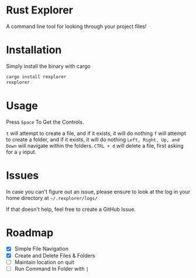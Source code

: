 # Rust Explorer
A command line tool for looking through your project files!

# Installation

Simply install the binary with cargo
```bash
cargo install rexplorer
rexplorer
```

# Usage
Press `Space` To Get the Controls.

`t` will attempt to create a file, and if it exists, it will do nothing
`f` will attempt to create a folder, and if it exists, it will do nothing
`Left, Right, Up, and Down` will navigate within the folders.
`CTRL + d` will delete a file, first asking for a `y` input.

# Issues
In case you can't figure out an issue, please ensure to look at the log in your home directory at `~/.rexplorer/logs/`

If that doesn't help, feel free to create a GitHub Issue.

# Roadmap
- [x] Simple File Navigation
- [x] Create and Delete Files & Folders
- [ ] Maintain location on quit
- [ ] Run Command In Folder with `|`